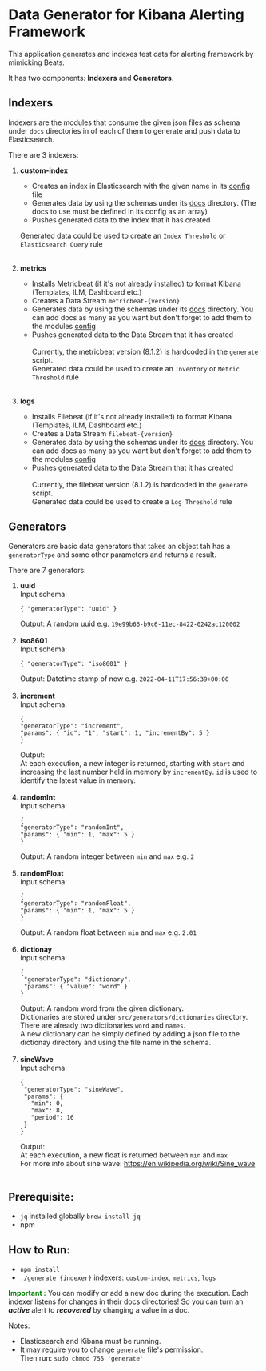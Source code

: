 # Data Generator for Kibana Alerting Framework

This application generates and indexes test data for alerting framework by mimicking Beats. <br>

It has two components:  **Indexers** and  **Generators**.

## Indexers
Indexers are the modules that consume the given json files as schema under `docs` directories in of each of them to generate and push data to Elasticsearch.

There are 3 indexers:
1. **custom-index** <br>
   - Creates an index in Elasticsearch with the given name in its [config](/src/indexers/custom-index/config.ts) file  
   - Generates data by using the schemas under its [docs](/src/indexers/custom-index/docs) directory. (The docs to use must be defined in its config as an array)
   - Pushes generated data to the index that it has created
   
   Generated data could be used to create an `Index Threshold` or `Elasticsearch Query` rule<br><br>
2. **metrics** <br>
   - Installs Metricbeat (if it's not already installed) to format Kibana (Templates, ILM, Dashboard etc.)
   - Creates a Data Stream `metricbeat-{version}`
   - Generates data by using the schemas under its [docs](/src/indexers/metrics/docs) directory. You can add docs as many as you want but don't forget to add them to the modules [config](/src/indexers/metrics/config.ts) 
   - Pushes generated data to the Data Stream that it has created
     <br><br>
    Currently, the metricbeat version (8.1.2) is hardcoded in the `generate` script. <br>
    Generated data could be used to create an `Inventory` or `Metric Threshold` rule<br><br>
3. **logs** <br>
   - Installs Filebeat (if it's not already installed) to format Kibana (Templates, ILM, Dashboard etc.)
   - Creates a Data Stream `filebeat-{version}`
   - Generates data by using the schemas under its [docs](/src/indexers/logs/docs) directory. You can add docs as many as you want but don't forget to add them to the modules [config](/src/indexers/logs/config.ts)
   - Pushes generated data to the Data Stream that it has created 
   <br><br>
   Currently, the filebeat version (8.1.2) is hardcoded in the `generate` script. <br>
   Generated data could be used to create a `Log Threshold` rule

## Generators
Generators are basic data generators that takes an object tah has a `generatorType` and some other parameters and returns a result.<br>

There are 7 generators:
1. **uuid** <br>
   Input schema: 
   ```
   { "generatorType": "uuid" }
   ```
   Output: A random uuid e.g. `19e99b66-b9c6-11ec-8422-0242ac120002` 
   <br><br>
2. **iso8601** <br>
   Input schema:
   ```
   { "generatorType": "iso8601" }
   ```
   Output: Datetime stamp of now e.g. `2022-04-11T17:56:39+00:00`
   <br><br>
3. **increment** <br>
   Input schema: <br>
   ```
   {
   "generatorType": "increment",
   "params": { "id": "1", "start": 1, "incrementBy": 5 }
   }
   ```
   Output: <br> At each execution, a new integer is returned, starting with `start` and increasing the last number held in memory by `incrementBy`. `id` is used to identify the latest value in memory.
   <br><br>
4. **randomInt** <br>
   Input schema: 
   ```
   {
   "generatorType": "randomInt",
   "params": { "min": 1, "max": 5 }
   }
   ```
   Output: A random integer between `min` and `max` e.g. `2`
   <br><br>
5. **randomFloat** <br>
   Input schema:
   ```
   {
   "generatorType": "randomFloat",
   "params": { "min": 1, "max": 5 }
   }
   ```
   Output: A random float between `min` and `max` e.g. `2.01`
   <br><br>
6. **dictionay** <br>
   Input schema:
   ```
   {
    "generatorType": "dictionary",
    "params": { "value": "word" }   
   }
   ```
   Output: A random word from the given dictionary.<br>
   Dictionaries are stored under `src/generators/dictionaries` directory.   <br>
   There are already two dictionaries `word` and `names`.<br>
   A new dictionary can be simply defined by adding a json file to the dictionay directory and using the file name in the schema.
   <br><br>
7. **sineWave** <br>
   Input schema: <br>
   ```
   {
    "generatorType": "sineWave",
    "params": {
      "min": 0,
      "max": 8,
      "period": 16
    }
   }
   ```
   Output: <br> At each execution, a new float is returned between `min` and `max` <br>
   For more info about sine wave: https://en.wikipedia.org/wiki/Sine_wave
   <br><br>

## Prerequisite:
- `jq` installed globally `brew install jq`
- npm

## How to Run:
- `npm install`
- `./generate {indexer}` indexers: `custom-index`, `metrics`, `logs`

**<span style="color:green">Important :</span>** You can modify or add a new doc during the execution. Each indexer listens for changes in their docs directories! So you can turn an _**active**_ alert to **_recovered_** by changing a value in a doc.

Notes: 
- Elasticsearch and Kibana must be running.
- It may require you to change `generate` file's permission.  <br>
Then run: `sudo chmod 755 'generate'`
